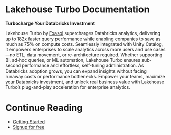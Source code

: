 # Lakehouse Turbo Documentation

**Turbocharge Your Databricks Investment**

Lakehouse Turbo by [Exasol](https://www.exasol.com) supercharges Databricks analytics, delivering up to 182x faster query performance while enabling companies to save as much as 75% on compute costs. Seamlessly integrated with Unity Catalog, it empowers enterprises to scale analytics across more users and use cases—no ETL, data movement, or re-architecture required. Whether supporting BI, ad-hoc queries, or ML automation, Lakehouse Turbo ensures sub-second performance and effortless, self-tuning administration. As Databricks adoption grows, you can expand insights without facing runaway costs or performance bottlenecks. Empower your teams, maximize your Databricks investment, and unlock real business value with Lakehouse Turbo’s plug-and-play acceleration for enterprise analytics.

# Continue Reading

* [Getting Started](getting-started.md)
* [Signup for free](https://www.lakehouseturbo.com)


